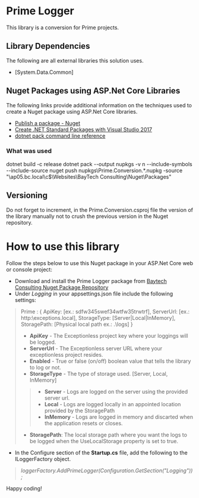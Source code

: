 # Prime Logger
This library is a conversion for Prime projects.

## Library Dependencies
The following are all external libraries this solution uses.
* [System.Data.Common]

## Nuget Packages using ASP.Net Core Libraries
The following links provide additional information on the techniques used to create a Nuget package using ASP.Net Core libraries.
* [Publish a package - Nuget](https://docs.nuget.org/ndocs/create-packages/publish-a-package)
* [Create .NET Standard Packages with Visual Studio 2017](https://docs.nuget.org/ndocs/guides/create-net-standard-packages-vs2017)
* [dotnet pack command line reference](https://docs.microsoft.com/en-us/dotnet/articles/core/tools/dotnet-pack)

### What was used
dotnet build -c release
dotnet pack --output  nupkgs -v n --include-symbols --include-source
nuget push nupkgs\Prime.Conversion.*.nupkg -source "\\ap05.bc.local\c$\Websites\BayTech Consulting\Nuget\Packages"

## Versioning
Do not forget to increment, in the Prime.Conversion.csproj file the version of the library manually not to crush the previous version in the Nuget repository.

# How to use this library
Follow the steps below to use this Nuget package in your ASP.Net Core web or console project:
* Download and install the Prime Logger package from [Baytech Consulting Nuget Package Repository](http://nuget.baytechconsulting.com/)
* Under _Logging_ in your appsettings.json file include the following settings:
> Prime : { ApiKey: [ex.: sdfw345swef34wtfw35trwtrf], ServerUrl: [ex.: http:\\exceptions.local], StorageType: [Server|Local|InMemory], StoragePath: [Physical local path ex.: .\\logs] }
> * **ApiKey** - The Exceptionless project key where your loggings will be logged.
> * **ServerUrl** - The Exceptionless server URL where your exceptionless project resides.
> * **Enabled** - True or false (on/off) boolean value that tells the library to log or not.
> * **StorageType** - The type of storage used. [Server, Local, InMemory]
> > * **Server** - Logs are logged on the server using the provided server url.
> > * **Local** - Logs are logged locally in an appointed location provided by the StoragePath
> > * **InMemory** - Logs are logged in memory and discarted when the application resets or closes. 
> * **StoragePath**: The local storage path where you want the logs to be logged when the UseLocalStorage property is set to true.
* In the Configure section of the **Startup.cs** file, add the following to the ILoggerFactory object.
> *loggerFactory.AddPrimeLogger(Configuration.GetSection("Logging"));*

Happy coding!